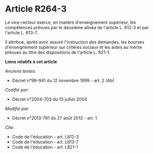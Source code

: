 # Article R264-3

Le vice-recteur exerce, en matière d'enseignement supérieur, les compétences prévues par le deuxième alinéa de l'article L.
612-3 et par l'article L. 613-7. 

Il attribue, après avoir assuré l'instruction des demandes, les bourses d'enseignement supérieur sur critères sociaux et les
aides au mérite prévues au titre des dispositions de l'article L. 821-1.

**Liens relatifs à cet article**

_Anciens textes_:

  - Décret n°99-941 du 12 novembre 1999 - art. 2 (Ab)

_Codifié par_:

  - Décret n°2004-703 du 13 juillet 2004

_Modifié par_:

  - Décret n°2013-781 du 27 août 2013 - art. 1

_Cite_:

  - Code de l'éducation - art. L612-3
  - Code de l'éducation - art. L613-7
  - Code de l'éducation - art. L821-1
